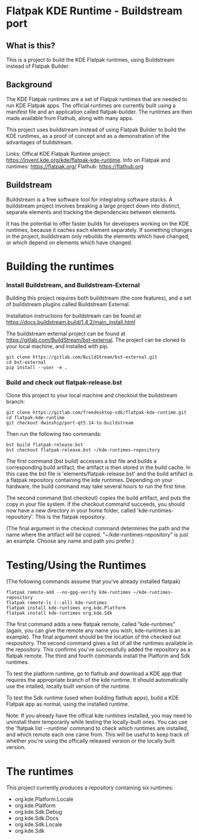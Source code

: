 # Flatpak KDE Runtime - Buildstream port

## What is this?
This is a project to build the KDE Flatpak runtimes, using Buildstream instead of Flatpak Builder.

## Background
The KDE Flatpak runtimes are a set of Flatpak runtimes that are needed to run KDE Flatpak apps. The official runtimes are currently built using a manifest file and an application called flatpak-builder. The runtimes are then made available from Flathub, along with many apps.

This project uses buildstream instead of using Flatpak Builder to build the KDE runtimes, as a proof of concept and as a demonstration of the advantages of buildstream.

Links:
Offical KDE Flatpak Runtime project: https://invent.kde.org/kde/flatpak-kde-runtime.
Info on Flatpak and runtimes: https://flatpak.org/
Flathub: https://flathub.org


## Buildstream
Buildstream is a free software tool for integrating software stacks. A buildstream project involves breaking a large project down into distinct, separate elements and tracking the dependencies between elements.

It has the potential to offer faster builds for developers working on the KDE runtimes, because it caches each element separately. If something changes in the project, buildstream only rebuilds the elements which have changed, or which depend on elements which have changed.

# Building the runtimes
### Install Buildstream, and Buildstream-External
Building this project requires both buildstream (the core features), and a set of buildstream plugins called Buildstream External.

Installation instructions for buildstream can be found at https://docs.buildstream.build/1.4.2/main_install.html

The buildstream external project can be found at https://gitlab.com/BuildStream/bst-external. The project can be cloned to your local machine, and installed with pip.

    git clone https://gitlab.com/BuildStream/bst-external.git
    cd bst-external
    pip install --user -e .

### Build and check out flatpak-release.bst
Clone this project to your local machine and checkout the buildstream branch:

    git clone https://gitlab.com/freedesktop-sdk/flatpak-kde-runtime.git
    cd flatpak-kde-runtime
    git checkout dwinship/port-qt5.14-to-buildstream

Then run the following two commands:

    bst build flatpak-release.bst
    bst checkout flatpak-release.bst ~/kde-runtimes-repository

The first command (bst build) accesses a bst file and builds a corresponding build artifact; the artifact is then stored in the build cache. In this case the bst file is 'elements/flatpak-release.bst' and the build artifact is a flatpak repository containing the kde runtimes.
Depending on your hardware, the build command may take several hours to run the first time.

The second command (bst checkout) copies the build artifact, and puts the copy in your file system. If the checkout command succeeds, you should now have a new directory in your home folder, called 'kde-runtimes-repository'. This is the flatpak repository.

(The final argument in the checkout command determines the path and the name where the artifact will be copied. "~/kde-runtimes-repository" is just an example. Choose any name and path you prefer.)

# Testing/Using the Runtimes
(The following commands assume that you've already installed flatpak)

    flatpak remote-add --no-gpg-verify kde-runtimes ~/kde-runtimes-repository
    flatpak remote-ls (--all) kde-runtimes
    flatpak install kde-runtimes org.kde.Platform
    flatpak install kde-runtimes org.kde.Sdk

The first command adds a new flatpak remote, called "kde-runtimes" (again, you can give the remote any name you wish, kde-runtimes is an example). The final argument should be the location of the checked out respository.
The second command gives a list of all the runtimes available in the repository. This confirms you've successfully added the repository as a flatpak remote.
The third and fourth commands install the Platform and Sdk runtimes.

To test the platform runtime, go to flathub and download a KDE app that requires the appropriate branch of the kde runtime. It should automatically use the intalled, locally built version of the runtime.

To test the Sdk runtime (used when building flathub apps), build a KDE Flatpak app as normal, using the installed runtime.

Note: 
If you already have the offical kde runtimes installed, you may need to uninstall them temporarily while testing the locally-built ones.
You can use the 'flatpak list --runtime' command to check which runtimes are installed, and which remote each one came from. This will be useful to keep track of whether you're using the offically released version or the locally built version.

# The runtimes
This project currently produces a repository containing six runtimes:
* org.kde.Platform.Locale
* org.kde.Platform
* org.kde.Sdk.Debug
* org.kde.Sdk.Docs
* org.kde.Sdk.Locale
* org.kde.Sdk

